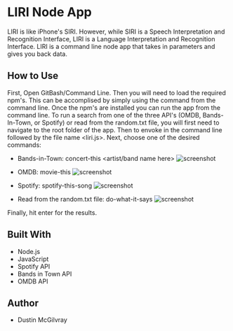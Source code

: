 # LIRI Node App
LIRI is like iPhone's SIRI. However, while SIRI is a Speech Interpretation and Recognition Interface, LIRI is a Language Interpretation and Recognition Interface. LIRI is a command line node app that takes in parameters and gives you back data.

## How to Use
First, Open GitBash/Command Line. Then you will need to load the required npm's. This can be accomplised by simply using the command <npm install> from the command line. Once the npm's are installed you can run the app from the command line. To run a search from one of the three API's (OMDB, Bands-In-Town, or Spotify) or read from the random.txt file, you will first need to navigate to the root folder of the app. Then to envoke <node> in the command line followed by the file name <liri.js>. Next, choose one of the desired commands:
 
 - Bands-in-Town: concert-this <artist/band name here>
  ![screenshot](screenShot_concert_this_command.jpg)
  
  - OMDB: movie-this <movie name here> 
  ![screenshot](screenShot_movie_this_command.jpg)
  
  - Spotify: spotify-this-song <song name here>
  ![screenshot](screenShot_spotify_this_command.jpg)
  
  - Read from the random.txt file: do-what-it-says 
  ![screenshot](screenShot_do_what_command.jpg)

Finally, hit enter for the results.
  
  
## Built With
* Node.js
* JavaScript
* Spotify API
* Bands in Town API
* OMDB API

## Author
* Dustin McGilvray
